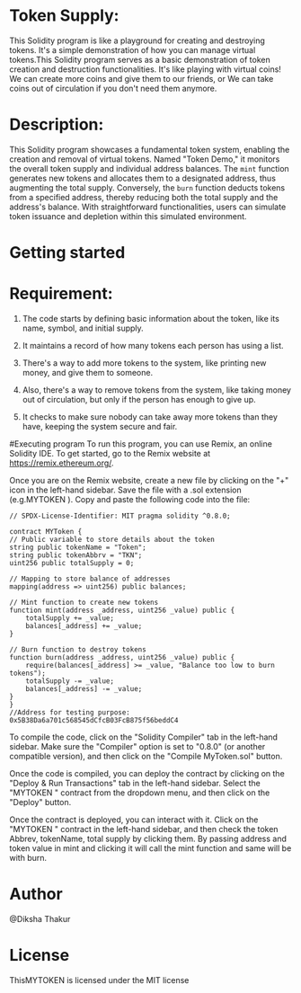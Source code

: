 # Token Supply:

This Solidity program is like a playground for creating and destroying tokens. It's a simple demonstration of how you can manage virtual tokens.This Solidity program serves as a basic demonstration of token creation and destruction functionalities.
It's like playing with virtual coins! We can create more coins and give them to our friends, or We can take coins out of circulation if you don't need them anymore.

# Description:
This Solidity program showcases a fundamental token system, enabling the creation and removal of virtual tokens. Named "Token Demo," it monitors the overall token supply and individual address balances. The `mint` function generates new tokens and allocates them to a designated address, thus augmenting the total supply. Conversely, the `burn` function deducts tokens from a specified address, thereby reducing both the total supply and the address's balance. With straightforward functionalities, users can simulate token issuance and depletion within this simulated environment.

# Getting started
# Requirement:
1. The code starts by defining basic information about the token, like its name, symbol, and initial supply.
 
2. It maintains a record of how many tokens each person has using a list.
3. There's a way to add more tokens to the system, like printing new money, and give them to someone.
4. Also, there's a way to remove tokens from the system, like taking money out of circulation, but only if the person has enough to give up.
5. It checks to make sure nobody can take away more tokens than they have, keeping the system secure and fair. 

#Executing program
To run this program, you can use Remix, an online Solidity IDE. To get started, go to the Remix website at https://remix.ethereum.org/.

Once you are on the Remix website, create a new file by clicking on the "+" icon in the left-hand sidebar. Save the file with a .sol extension (e.g.MYTOKEN ). Copy and paste the following code into the file:


    // SPDX-License-Identifier: MIT pragma solidity ^0.8.0;
    
    contract MYToken {
    // Public variable to store details about the token
    string public tokenName = "Token";
    string public tokenAbbrv = "TKN";
    uint256 public totalSupply = 0;

    // Mapping to store balance of addresses
    mapping(address => uint256) public balances;

    // Mint function to create new tokens
    function mint(address _address, uint256 _value) public {
        totalSupply += _value;
        balances[_address] += _value;
    }

    // Burn function to destroy tokens
    function burn(address _address, uint256 _value) public {
        require(balances[_address] >= _value, "Balance too low to burn tokens");
        totalSupply -= _value;
        balances[_address] -= _value;
    }
    }
    //Address for testing purpose: 0x5B38Da6a701c568545dCfcB03FcB875f56beddC4


To compile the code, click on the "Solidity Compiler" tab in the left-hand sidebar. 
Make sure the "Compiler" option is set to "0.8.0" (or another compatible version), and then click on the "Compile MyToken.sol" button.

Once the code is compiled, you can deploy the contract by clicking on the "Deploy & Run Transactions" tab in the left-hand sidebar. Select the "MYTOKEN " contract from the dropdown menu, and then click on the "Deploy" button.

Once the contract is deployed, you can interact with it. Click on the "MYTOKEN " contract in the left-hand sidebar, and then check the token Abbrev, tokenName, total supply by clicking them. By passing address and token value in mint and clicking it will call the mint function and same will be with burn.

# Author

@Diksha Thakur

# License 
ThisMYTOKEN  is licensed under the MIT license

